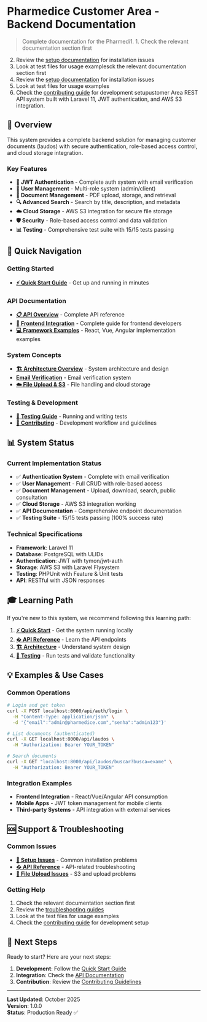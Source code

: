 # Pharmedice Customer Area - Backend Documentation

> Complete documentation for the Pharmedi1. 1. Check the relevant documentation section first
2. Review the [setup documentation](./setup/README.md) for installation issues
3. Look at test files for usage examplesck the relevant documentation section first
2. Review the [setup documentation](./setup/README.md) for installation issues
3. Look at test files for usage examples
4. Check the [contributing guide](../CONTRIBUTING.md) for development setupustomer Area REST API system built with Laravel 11, JWT authentication, and AWS S3 integration.

## 🎯 Overview

This system provides a complete backend solution for managing customer documents (laudos) with secure authentication, role-based access control, and cloud storage integration.

### Key Features

- **🔐 JWT Authentication** - Complete auth system with email verification
- **👥 User Management** - Multi-role system (admin/client)  
- **📄 Document Management** - PDF upload, storage, and retrieval
- **🔍 Advanced Search** - Search by title, description, and metadata
- **☁️ Cloud Storage** - AWS S3 integration for secure file storage
- **🛡️ Security** - Role-based access control and data validation
- **📊 Testing** - Comprehensive test suite with 15/15 tests passing

## 🚀 Quick Navigation

### Getting Started
- **[⚡ Quick Start Guide](./setup/README.md)** - Get up and running in minutes

### API Documentation  
- **[📋 API Overview](./api/README.md)** - Complete API reference
- **[🔌 Frontend Integration](./frontend-integration.md)** - Complete guide for frontend developers
- **[💻 Framework Examples](./frontend-examples.md)** - React, Vue, Angular implementation examples

### System Concepts
- **[🏗️ Architecture Overview](./concepts/README.md)** - System architecture and design
- **[ Email Verification](./concepts/email-verification.md)** - Email verification system  
- **[☁️ File Upload & S3](./concepts/file-upload-s3-flow.md)** - File handling and cloud storage

### Testing & Development
- **[🧪 Testing Guide](./concepts/testing.md)** - Running and writing tests
- **[🔄 Contributing](../CONTRIBUTING.md)** - Development workflow and guidelines

## 📊 System Status

### Current Implementation Status
- ✅ **Authentication System** - Complete with email verification
- ✅ **User Management** - Full CRUD with role-based access  
- ✅ **Document Management** - Upload, download, search, public consultation
- ✅ **Cloud Storage** - AWS S3 integration working
- ✅ **API Documentation** - Comprehensive endpoint documentation
- ✅ **Testing Suite** - 15/15 tests passing (100% success rate)

### Technical Specifications
- **Framework**: Laravel 11
- **Database**: PostgreSQL with ULIDs
- **Authentication**: JWT with tymon/jwt-auth
- **Storage**: AWS S3 with Laravel Flysystem
- **Testing**: PHPUnit with Feature & Unit tests
- **API**: RESTful with JSON responses

## 🎓 Learning Path

If you're new to this system, we recommend following this learning path:

1. **[⚡ Quick Start](./setup/README.md)** - Get the system running locally
2. **[� API Reference](./api/README.md)** - Learn the API endpoints
3. **[🏗️ Architecture](./concepts/README.md)** - Understand system design
4. **[🧪 Testing](./concepts/testing.md)** - Run tests and validate functionality

## 💡 Examples & Use Cases

### Common Operations
```bash
# Login and get token
curl -X POST localhost:8000/api/auth/login \
  -H "Content-Type: application/json" \
  -d '{"email":"admin@pharmedice.com","senha":"admin123"}'

# List documents (authenticated)  
curl -X GET localhost:8000/api/laudos \
  -H "Authorization: Bearer YOUR_TOKEN"

# Search documents
curl -X GET "localhost:8000/api/laudos/buscar?busca=exame" \
  -H "Authorization: Bearer YOUR_TOKEN"
```

### Integration Examples
- **Frontend Integration** - React/Vue/Angular API consumption
- **Mobile Apps** - JWT token management for mobile clients
- **Third-party Systems** - API integration with external services

## 🆘 Support & Troubleshooting

### Common Issues
- **[🔧 Setup Issues](./setup/README.md)** - Common installation problems
- **[� API Reference](./api/README.md)** - API-related troubleshooting  
- **[📄 File Upload Issues](./concepts/file-upload-s3-flow.md)** - S3 and upload problems

### Getting Help
1. Check the relevant documentation section first
2. Review the [troubleshooting guides](./setup/troubleshooting.md)
3. Look at the test files for usage examples
4. Check the [contributing guide](../CONTRIBUTING.md) for development setup

## 🚀 Next Steps

Ready to start? Here are your next steps:

1. **Development**: Follow the [Quick Start Guide](./setup/README.md)
2. **Integration**: Check the [API Documentation](./api/README.md)
3. **Contribution**: Review the [Contributing Guidelines](../CONTRIBUTING.md)

---

**Last Updated**: October 2025  
**Version**: 1.0.0  
**Status**: Production Ready ✅